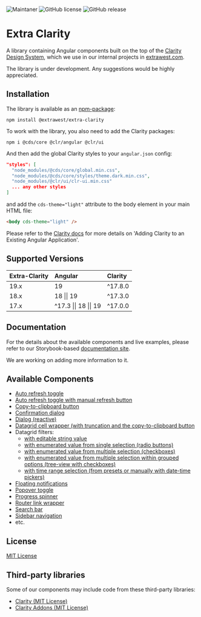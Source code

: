 ![Maintaner](https://img.shields.io/badge/maintainer-extrawest.com-blue)
![GitHub license](https://img.shields.io/github/license/Naereen/StrapDown.js.svg)
![GitHub release](https://img.shields.io/github/package-json/v/extrawest/extra-clarity?filename=projects%2Fextra-clarity%2Fpackage.json)

# Extra Clarity

A library containing Angular components built on the top of the [Clarity Design System](https://clarity.design/),
which we use in our internal projects in [extrawest.com](https://extrawest.com).

The library is under development. Any suggestions would be highly appreciated.

## Installation

The library is available as an [npm-package](https://www.npmjs.com/package/@extrawest/extra-clarity):

```shell
npm install @extrawest/extra-clarity
```

To work with the library, you also need to add the Clarity packages:

```shell
npm i @cds/core @clr/angular @clr/ui
```

And then add the global Clarity styles to your `angular.json` config:

```json
"styles": [
  "node_modules/@cds/core/global.min.css",
  "node_modules/@cds/core/styles/theme.dark.min.css",
  "node_modules/@clr/ui/clr-ui.min.css"
  ... any other styles
]
```

and add the `cds-theme="light"` attribute to the body element in your main HTML file:

```html
<body cds-theme="light" />
```

Please refer to the [Clarity docs](https://clarity.design/pages/developing#adding-clarity-to-an-existing-angular-application)
for more details on 'Adding Clarity to an Existing Angular Application'.

## Supported Versions

| Extra-Clarity | Angular               | Clarity |
| :------------ | :-------------------- | :------ |
| 19.x          | 19                    | ^17.8.0 |
| 18.x          | 18 \|\| 19            | ^17.3.0 |
| 17.x          | ^17.3 \|\| 18 \|\| 19 | ^17.0.0 |

## Documentation

For the details about the available components and live examples,
please refer to our Storybook-based [documentation site](https://extra-clarity-docs.web.app).

We are working on adding more information to it.

## Available Components

- [Auto refresh toggle](https://extra-clarity-docs.web.app/?path=/story/components-auto-refresh--auto-refresh-story)
- [Auto refresh toggle with manual refresh button](https://extra-clarity-docs.web.app/?path=/story/components-auto-refresh-group--auto-refresh-group-story)
- [Copy-to-clipboard button](https://extra-clarity-docs.web.app/?path=/docs/components-button-copy-to-clipboard--overview)
- [Confirmation dialog](https://extra-clarity-docs.web.app/?path=/story/components-confirmation-dialog--confirmation-dialog-story)
- [Dialog (reactive)](https://extra-clarity-docs.web.app/?path=/docs/components-dialog-overview--docs)
- [Datagrid cell wrapper (with truncation and the copy-to-clipboard button](https://extra-clarity-docs.web.app/?path=/docs/components-datagrid-cell-wrapper--overview)
- Datagrid filters:
  - [with editable string value](https://extra-clarity-docs.web.app/?path=/docs/components-datagrid-filters-string-filter--overview)
  - [with enumerated value from single selection (radio buttons)](https://extra-clarity-docs.web.app/?path=/docs/components-datagrid-filters-enum-single-value-filter--overview)
  - [with enumerated value from multiple selection (checkboxes)](https://extra-clarity-docs.web.app/?path=/docs/components-datagrid-filters-enum-multi-value-filter--overview)
  - [with enumerated value from multiple selection within grouped options (tree-view with checkboxes)](https://extra-clarity-docs.web.app/?path=/docs/components-datagrid-filters-enum-grouped-value-filter--overview)
  - [with time range selection (from presets or manually with date-time pickers)](https://extra-clarity-docs.web.app/?path=/docs/components-datagrid-filters-time-range-filter--overview)
- [Floating notifications](https://extra-clarity-docs.web.app/?path=/story/components-notification--notification-story)
- [Popover toggle](https://extra-clarity-docs.web.app/?path=/docs/components-popover-toggle--overview)
- [Progress spinner](https://extra-clarity-docs.web.app/?path=/story/components-progress-spinner--progress-spinner-story)
- [Router link wrapper](https://extra-clarity-docs.web.app/?path=/docs/components-router-link-wrapper--overview)
- [Search bar](https://extra-clarity-docs.web.app/?path=/docs/components-search-bar--overview)
- [Sidebar navigation](https://extra-clarity-docs.web.app/?path=/docs/components-sidebar-navigation--overview)
- etc.

## License

[MIT License](LICENSE)

## Third-party libraries

Some of our components may include code from these third-party libraries:

- [Clarity (MIT License)](https://github.com/vmware-clarity/ng-clarity)
- [Clarity Addons (MIT License)](https://github.com/porscheinformatik/clarity-addons)
